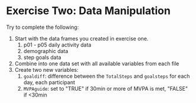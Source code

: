 Exercise Two: Data Manipulation
================

Try to complete the following:

1.  Start with the data frames you created in exercise one.
    1.  p01 - p05 daily activity data
    2.  demographic data
    3.  step goals data
2.  Combine into one data set with all available variables from each file
3.  Create two new variables:
    1.  `goaldiff`: difference between the `TotalSteps` and `goalsteps` for each day, each participant
    2.  `MVPAguide`: set to "TRUE" if 30min or more of MVPA is met, "FALSE" if &lt;30min
